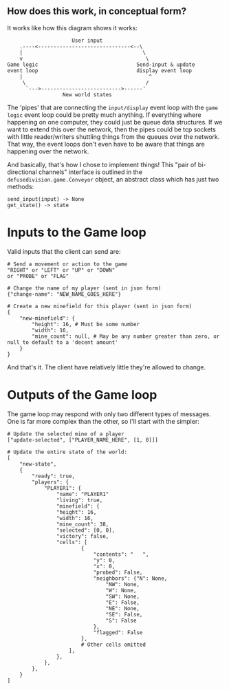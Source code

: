 


## How does this work, in conceptual form?

It works like how this diagram shows it works:

                         User input
        .----<------------------------------<--\
        |                                       \
        v                                        \
    Game logic                                Send-input & update
    event loop                                display event loop
        |                                         ^
         \                                       /
          `--->-------------------------->------'
                      New world states

The 'pipes' that are connecting the `input/display` event loop with the `game
logic` event loop could be pretty much anything. If everything where happening
on one computer, they could just be queue data structures. If we want to extend
this over the network, then the pipes could be tcp sockets with little
reader/writers shuttling things from the queues over the network. That way, the
event loops don't even have to be aware that things are happening over the
network.

And basically, that's how I chose to implement things! This "pair of
bi-directional channels" interface is outlined in the
`defusedivision.game.Conveyor` object, an abstract class which has just two
methods:

	send_input(input) -> None
	get_state() -> state


# Inputs to the Game loop

Valid inputs that the client can send are:

	# Send a movement or action to the game
	"RIGHT" or "LEFT" or "UP" or "DOWN"
	or "PROBE" or "FLAG"

	# Change the name of my player (sent in json form)
	{"change-name": "NEW_NAME_GOES_HERE"}

	# Create a new minefield for this player (sent in json form)
	{
		"new-minefield": {
			"height": 16, # Must be some number
			"width": 16,
			"mine_count": null, # May be any number greater than zero, or null to default to a 'decent amount'
		}
	}

And that's it. The client have relatively little they're allowed to change.

# Outputs of the Game loop

The game loop may respond with only two different types of messages. One is far
more complex than the other, so I'll start with the simpler:

	# Update the selected mine of a player
	["update-selected", ["PLAYER_NAME_HERE", [1, 0]]]

	# Update the entire state of the world:
	[
		"new-state",
		{
			"ready": true,
			"players": {
				"PLAYER1": {
					"name": "PLAYER1"
					"living": true,
					"minefield": {
					"height": 16,
					"width": 16,
					"mine_count": 38,
					"selected": [0, 0],
					"victory": false,
					"cells": [
							{
								"contents": "   ",
								"y": 0,
								"x": 0,
								"probed": False,
								"neighbors": {"N": None,
									"NW": None,
									"W": None,
									"SW": None,
									"E": False,
									"NE": None,
									"SE": False,
									"S": False
								},
								"flagged": False
							},
							# Other cells omitted
						],
					},
				},
			},
		}
	]


